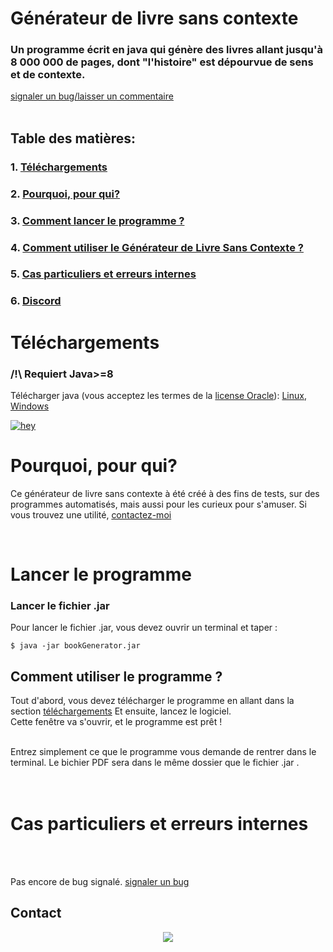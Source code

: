 
<!-- This Source Code Form is subject to the terms of the Mozilla Public
   - License, v. 2.0. If a copy of the MPL was not distributed with this
   - file, You can obtain one at https://mozilla.org/MPL/2.0/. 
   - Creator: DR34M-M4K3R#7751-->
   

# Générateur de livre sans contexte
### Un programme écrit en java qui génère des livres allant jusqu'à 8 000 000 de pages, dont "l'histoire" est dépourvue de sens et de contexte.
[signaler un bug/laisser un commentaire](https://github.com/DR34M-M4K3R/No_context-book-generator/issues/new)
<br/><br/>
## Table des matières:<br/>
### 1. [Téléchargements](https://github.com/DR34M-M4K3R/No_context-book-generator/tree/master#t%C3%A9l%C3%A9chargements)<br/>
### 2. [Pourquoi, pour qui?](https://github.com/DR34M-M4K3R/No_context-book-generator/tree/master#pourquoi-pour-qui)<br/>
### 3. [Comment lancer le programme ?](https://github.com/DR34M-M4K3R/No_context-book-generator/tree/master#lancer-le-programme)
### 4. [Comment utiliser le Générateur de Livre Sans Contexte ?](https://github.com/DR34M-M4K3R/No_context-book-generator/blob/main/README.md#comment-utiliser-le-programme)
### 5. [Cas particuliers et erreurs internes](https://github.com/DR34M-M4K3R/No_context-book-generator/tree/master#cas-particuliers-et-erreurs-internes)
### 6. [Discord](https://github.com/DR34M-M4K3R/#discord)

# Téléchargements
### /!\ Requiert Java>=8
Télécharger java (vous acceptez les termes de la [license Oracle](https://www.oracle.com/downloads/licenses/javase-license1.html)): [Linux](https://javadl.oracle.com/webapps/download/AutoDL?BundleId=245467_4d5417147a92418ea8b615e228bb6935), [Windows](https://javadl.oracle.com/webapps/download/AutoDL?BundleId=245448_4d5417147a92418ea8b615e228bb6935)


[![hey](https://img.shields.io/badge/Download%20.jar-181717?style=for-the-badge&color=red&logo=java)](https://github.com/DR34M-M4K3R/No_context-book-generator/releases/download/1.0.0/bookGenerator.jar)


# Pourquoi, pour qui?
Ce générateur de livre sans contexte à été créé à des fins de tests, sur des programmes automatisés, mais aussi pour les curieux pour s'amuser. Si vous trouvez une utilité, [contactez-moi](https://github.com/DR34M-M4K3R/No_context-book-generator/tree/master#contact)</p>
</p>

<br/>

# Lancer le programme

### Lancer le fichier .jar
Pour lancer le fichier .jar, vous devez ouvrir un terminal et taper :
```
$ java -jar bookGenerator.jar
```

## Comment utiliser le programme ?
Tout d'abord, vous devez télécharger le programme en allant dans la section [téléchargements](https://github.com/DR34M-M4K3R/No_context-book-generator/blob/main/README.md#t%C3%A9l%C3%A9chargements) Et ensuite, lancez le logiciel.
<br/>
Cette fenêtre va s'ouvrir, et le programme est prêt ! 
<br/>

<br/>
Entrez simplement ce que le programme vous demande de rentrer dans le terminal. Le bichier PDF sera dans le même dossier que le fichier .jar .
<br/><br/><br/>

# Cas particuliers et erreurs internes

<br/><br/>

Pas encore de bug signalé. [signaler un bug](https://github.com/DR34M-M4K3R/No_context-book-generator/issues/new)
## Contact
<p align="center">
  <a href="https://discord.gg/FPhHhBG25d">
  <img alig src="https://discordapp.com/api/guilds/858046559316344852/widget.png?style=banner3" />
</p>
